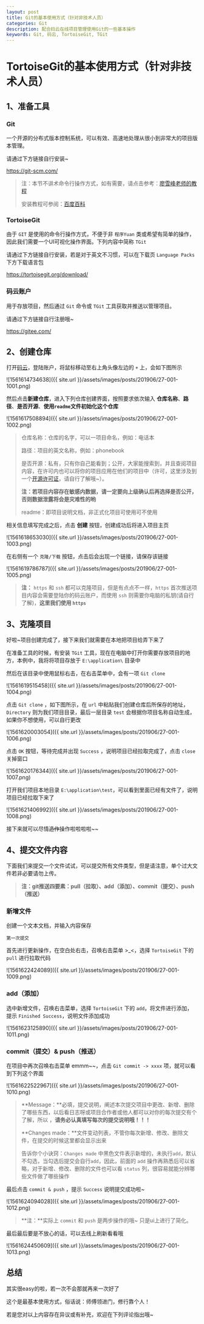 ```yaml
---
layout: post
title: Git的基本使用方式（针对非技术人员）
categories: Git
description: 配合码云在线项目管理使用Git的一些基本操作
keywords: Git, 码云, TortoiseGit, TGit
---
```


# TortoiseGit的基本使用方式（针对非技术人员）

## 1、准备工具

### Git

一个开源的分布式版本控制系统，可以有效、高速地处理从很小到非常大的项目版本管理。

请通过下方链接自行安装~

<https://git-scm.com/>

> 注：本节不讲术命令行操作方式，如有需要，请点击参考：[廖雪峰老师的教程](https://www.liaoxuefeng.com/wiki/896043488029600)
>
> 安装教程可参阅：[百度百科](https://jingyan.baidu.com/article/9f7e7ec0b17cac6f2815548d.html)

### TortoiseGit

由于 `GIT` 是使用的命令行操作方式，不便于非 `程序Yuan` 类或希望有简单的操作，因此我们需要一个UI可视化操作界面。下列内容中简称 `TGit`

请通过下方链接自行安装，若是对于英文不习惯，可以在下载页 `Language Packs` 下方下载语言包

<https://tortoisegit.org/download/>

### 码云账户

用于存放项目，然后通过 `Git` 命令或 `TGit` 工具获取并推送以管理项目。

请通过下方链接自行注册哦~ 

<https://gitee.com/>

## 2、创建仓库

打开[码云](https://gitee.com/)，登陆账户，将鼠标移动至右上角头像左边的 `+` 上，会如下图所示

![1561614734638]({{ site.url }}/assets/images/posts/201906/27-001-1001.png)

然后点击**新建仓库**，进入下列仓库创建界面，按照要求依次输入 **仓库名称**、**路径**、**是否开源**、**使用`readme`文件初始化这个仓库**

![1561617508894]({{ site.url }}/assets/images/posts/201906/27-001-1002.png)

> 仓库名称：仓库的名字，可以一项目命名，例如：电话本
>
> 路径：项目的英文名称，例如：phonebook
>
> 是否开源：私有，只有你自己能看到；公开，大家能搜索到，并且查阅项目内容，在许可内也可以将你的项目应用在他们的项目中（许可，这里涉及到一个[开源许可证](https://gitee.com/oschina/git-osc/wikis/License)，请自行了解哦~）。
>
> **注：若项目内容存在敏感内数据，请一定要向上级确认后再选择是否公开，否则数据泄露将会是灾难性的哟**
>
> readme：即项目说明文档，非正式化项目可使用可不使用

相关信息填写完成之后，点击 **创建** 按钮，创建成功后将进入项目主页

![1561618653030]({{ site.url }}/assets/images/posts/201906/27-001-1003.png)

在右侧有一个 `克隆/下载` 按钮，点击后会出现一个链接，请保存该链接

![1561619786787]({{ site.url }}/assets/images/posts/201906/27-001-1005.png)

> **注：** `https` 和 `ssh` 都可以克隆项目，但是有点点不一样，`https` 首次推送项目内容会需要登陆你的码云账户，而使用 `ssh` 则需要你电脑的私钥(请自行了解)，**这里我们使用 `https`**

## 3、克隆项目

好啦~项目创建完成了，接下来我们就需要在本地把项目给弄下来了

在准备工具的时候，有安装 `TGit` 工具，现在在电脑中打开你需要存放项目的地方，本例中，我将将项目存放于 `E:\application\` 目录中

然后在该目录中使用鼠标右击，在右击菜单中，会有一项 `Git clone` 

![1561619515458]({{ site.url }}/assets/images/posts/201906/27-001-1004.png)

点击 `Git clone` ，如下图所示，在 `url` 中粘贴我们创建仓库后所保存的地址，`Directory` 则为我们项目目录，最后一层目录 `test` 会根据你项目名称自动生成，如果你不想使用，可以自行更改

![1561620003054]({{ site.url }}/assets/images/posts/201906/27-001-1006.png)

点击 `OK` 按钮，等待完成并出现 `Success` ，说明项目已经拉取完成了，点击 `close` 关掉窗口

![1561620176344]({{ site.url }}/assets/images/posts/201906/27-001-1007.png)

打开我们项目本地目录 `E:\application\test`，可以看到里面已经有文件了，说明项目已经拉取下来了

![1561621406992]({{ site.url }}/assets/images/posts/201906/27-001-1008.png)

接下来就可以尽情~~造作~~操作啦啦啦啦~~

## 4、提交文件内容

下面我们来提交一个文件试试，可以提交所有文件类型，但是请注意，单个过大文件若非必要请勿上传。

> **注：git推送四要素：pull（拉取）、add（添加）、commit（提交）、push（推送）**

### 新增文件

创建一个文本文档，并输入内容保存

```text
第一次提交
```

首先进行更新操作，在空白处右击，召唤右击菜单 >_<，选择 `TortoiseGit` 下的 `pull` 进行拉取代码

![1561622424089]({{ site.url }}/assets/images/posts/201906/27-001-1009.png)

### add（添加）

选中新增文件，召唤右击菜单，选择 `TortoiseGit` 下的 `add`，将文件进行添加，提示 `Finished Success`，说明文件添加成功

![1561623125890]({{ site.url }}/assets/images/posts/201906/27-001-1011.png)

### commit（提交）& push（推送）

在项目中再次召唤右击菜单 emmm~~，点击 `Git commit -> xxxx` 项，就可以看到下列这个界面

![1561622522967]({{ site.url }}/assets/images/posts/201906/27-001-1010.png)

> **Message：**必填，提交说明，阐述本次提交项目中更改、新增、删除了哪些东西，以后看日志呀或项目合作者或他人都可以对你的每次提交有个了解，所以 ，**请务必认真填写每次的提交说明哦！！！**
>
> **Changes made：**文件变动列表，不管你每次新增、修改、删除文件，在提交的时候这里都会显示出来
>
> 告诉你个小诀窍：`Changes made` 中黑色文件表示新增的，未执行`add`，默认不勾选，当勾选后提交会自行`add`，因此，前面的 `add` 操作再熟悉后可以省略，对于新增、修改、删除的文件也可以看 `status` 列，很容易就能分辨哪些文件做了哪些操作

最后点击 `commit & push` ，提示 `Success` 说明提交成功啦~

![1561624094028]({{ site.url }}/assets/images/posts/201906/27-001-1012.png)

> **注：**实际上 `commit` 和 `push` 是两步操作的哦~ 只是ui上进行了简化。

最后最后要是不放心的话，可以去线上刷新看看哦

![1561624450609]({{ site.url }}/assets/images/posts/201906/27-001-1013.png)

## 总结

其实很easy的啦，若一次不会那就再来一次好了

这个是最基本使用方式，俗话说：师傅领进门，修行靠个人！

若是您对以上内容存在异议或有补充，欢迎在下列评论指出哦~